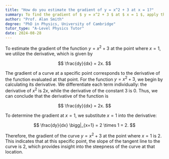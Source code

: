 ```yaml
---
title: "How do you estimate the gradient of y = x^2 + 3 at x = 1?"
summary: To find the gradient of $ y = x^2 + 3 $ at $ x = 1 $, apply the derivative $ \frac{dy}{dx} = 2x $.
author: "Prof. Alan Smith"
degree: "PhD in Physics, University of Cambridge"
tutor_type: "A-Level Physics Tutor"
date: 2024-08-28
---
```


To estimate the gradient of the function $y = x^2 + 3$ at the point where $x = 1$, we utilize the derivative, which is given by 

$$
\frac{dy}{dx} = 2x.
$$

The gradient of a curve at a specific point corresponds to the derivative of the function evaluated at that point. For the function $y = x^2 + 3$, we begin by calculating its derivative. We differentiate each term individually: the derivative of $x^2$ is $2x$, while the derivative of the constant $3$ is $0$. Thus, we can conclude that the derivative of the function is 

$$
\frac{dy}{dx} = 2x.
$$

To determine the gradient at $x = 1$, we substitute $x = 1$ into the derivative:

$$
\frac{dy}{dx} \bigg|_{x=1} = 2 \times 1 = 2.
$$

Therefore, the gradient of the curve $y = x^2 + 3$ at the point where $x = 1$ is $2$. This indicates that at this specific point, the slope of the tangent line to the curve is $2$, which provides insight into the steepness of the curve at that location.
    